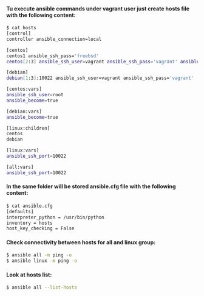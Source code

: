 #### Tu execute ansible commands under **vagrant** user just create **hosts** file with the following content:
```bash
$ cat hosts
[control]
controller ansible_connection=local

[centos]
centos1 ansible_ssh_pass='freebsd'
centos[2:3] ansible_ssh_user=vagrant ansible_ssh_pass='vagrant' ansible_ssh_port=10022

[debian]
debian[1:3]:10022 ansible_ssh_user=vagrant ansible_ssh_pass='vagrant'

[centos:vars]
ansible_ssh_user=root
ansible_become=true

[debian:vars]
ansible_become=true

[linux:children]
centos
debian

[linux:vars]
ansible_ssh_port=10022

[all:vars]
ansible_ssh_port=10022
```

#### In the same folder will be stored **ansible.cfg** file with the following content: 
```bash
$ cat ansible.cfg
[defaults]
interpreter_python = /usr/bin/python
inventory = hosts
host_key_checking = False
```

#### Check connectivity between hosts for **all** and **linux** group:
```bash
$ ansible all -m ping -o
$ ansible linux -m ping -o
```

#### Look at hosts list:
```bash
$ ansible all --list-hosts
```
